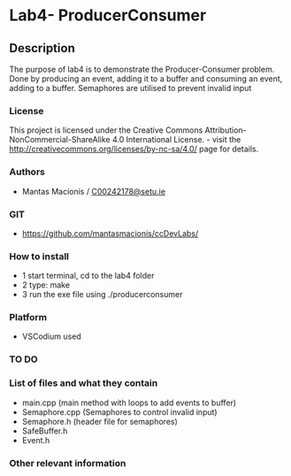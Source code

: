 # Lab4- ProducerConsumer

## Description

The purpose of lab4 is to demonstrate the Producer-Consumer problem. 
Done by producing an event, adding it to a buffer and consuming an event, adding to a buffer. 
Semaphores are utilised to prevent invalid input

### License
This project is licensed under the Creative Commons Attribution-NonCommercial-ShareAlike 4.0 International License. - visit the http://creativecommons.org/licenses/by-nc-sa/4.0/ page for details.

### Authors
- Mantas Macionis / C00242178@setu.ie
### GIT
- https://github.com/mantasmacionis/ccDevLabs/
### How to install
- 1 start terminal, cd to the lab4 folder
- 2 type: make
- 3 run the exe file using ./producerconsumer

### Platform
- VSCodium used
### TO DO

### List of files and what they contain
- main.cpp (main method with loops to add events to buffer)
- Semaphore.cpp (Semaphores to control invalid input)
- Semaphore.h (header file for semaphores)
- SafeBuffer.h
- Event.h

### Other relevant information
